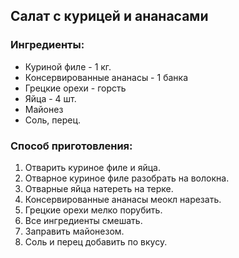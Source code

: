 ## Салат с курицей и ананасами

### Ингредиенты:

+ Куриной филе - 1 кг.
+ Консервированные ананасы - 1 банка
+ Грецкие орехи - горсть
+ Яйца - 4 шт.
+ Майонез
+ Соль, перец.

### Способ приготовления:

1. Отварить куриное филе и яйца.
2. Отварное куриное филе разобрать на волокна.
3. Отварные яйца натереть на терке.
4. Консервированные ананасы меокл нарезать.
5. Грецкие орехи мелко порубить.
6. Все ингредиенты смешать.
7. Заправить майонезом.
8. Соль и перец добавить по вкусу.